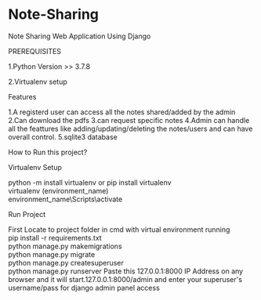 # Note-Sharing
Note Sharing Web Application Using Django

PREREQUISITES

1.Python Version >> 3.7.8

2.Virtualenv setup

Features

1.A registerd user can access all the notes shared/added by the admin
2.Can download the pdfs
3.can request specific notes
4.Admin can handle all the feattures like adding/updating/deleting the notes/users and can have overall control.
5.sqlite3 database


How to Run this project?

Virtualenv Setup

python -m install virtualenv or pip install virtualenv  
virtualenv (environment_name)  
environment_name\Scripts\activate

Run Project

First Locate to project folder in cmd with virtual environment running  
pip install -r requirements.txt  
python manage.py makemigrations  
python manage.py migrate  
python manage.py createsuperuser  
python manage.py runserver
Paste this 127.0.0.1:8000 IP Address on any browser and it will start.127.0.0.1:8000/admin and enter your superuser's username/pass for django admin panel access
